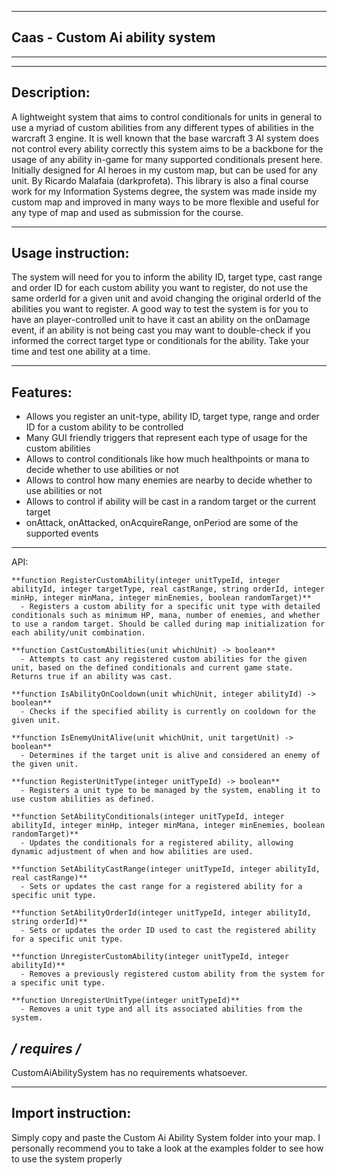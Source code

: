 ------------
Caas - Custom Ai ability system
------------
************************************************************************************

   ------------
   Description:
   ------------
   A lightweight system that aims to control conditionals for units in general to use a myriad of custom abilities from any
   different types of abilities in the warcraft 3 engine. It is well known that the base warcraft 3 AI system does not control every ability correctly
   this system aims to be a backbone for the usage of any ability in-game for many supported conditionals present here.
   Initially designed for AI heroes in my custom map, but can be used for any unit.
   By Ricardo Malafaia (darkprofeta).
   This library is also a final course work for my Information Systems degree, the system was made inside my custom map
   and improved in many ways to be more flexible and useful for any type of map and used as submission for the course. 

   -------------------
   Usage instruction:
   -------------------
   The system will need for you to inform the ability ID, target type, cast range and order ID for each custom 
   ability you want to register, do not use the same orderId for a given unit and avoid changing the original orderId
   of the abilities you want to register.
   A good way to test the system is for you to have an player-controlled unit to have it cast an ability on the 
   onDamage event, if an ability is not being cast you may want to double-check if you informed the correct target type
   or conditionals for the ability. 
   Take your time and test one ability at a time.

   ---------
   Features:
   ---------
   - Allows you register an unit-type, ability ID, target type, range and order ID for a custom ability to be controlled
   - Many GUI friendly triggers that represent each type of usage for the custom abilities
   - Allows to control conditionals like how much healthpoints or mana to decide whether to use abilities or not
   - Allows to control how many enemies are nearby to decide whether to use abilities or not
   - Allows to control if ability will be cast in a random target or the current target
   - onAttack, onAttacked, onAcquireRange, onPeriod are some of the supported events

   ----
   API:
   
    **function RegisterCustomAbility(integer unitTypeId, integer abilityId, integer targetType, real castRange, string orderId, integer minHp, integer minMana, integer minEnemies, boolean randomTarget)**
      - Registers a custom ability for a specific unit type with detailed conditionals such as minimum HP, mana, number of enemies, and whether to use a random target. Should be called during map initialization for each ability/unit combination.

    **function CastCustomAbilities(unit whichUnit) -> boolean**
      - Attempts to cast any registered custom abilities for the given unit, based on the defined conditionals and current game state. Returns true if an ability was cast.

    **function IsAbilityOnCooldown(unit whichUnit, integer abilityId) -> boolean**
      - Checks if the specified ability is currently on cooldown for the given unit.

    **function IsEnemyUnitAlive(unit whichUnit, unit targetUnit) -> boolean**
      - Determines if the target unit is alive and considered an enemy of the given unit.

    **function RegisterUnitType(integer unitTypeId) -> boolean**
      - Registers a unit type to be managed by the system, enabling it to use custom abilities as defined.

    **function SetAbilityConditionals(integer unitTypeId, integer abilityId, integer minHp, integer minMana, integer minEnemies, boolean randomTarget)**
      - Updates the conditionals for a registered ability, allowing dynamic adjustment of when and how abilities are used.

    **function SetAbilityCastRange(integer unitTypeId, integer abilityId, real castRange)**
      - Sets or updates the cast range for a registered ability for a specific unit type.

    **function SetAbilityOrderId(integer unitTypeId, integer abilityId, string orderId)**
      - Sets or updates the order ID used to cast the registered ability for a specific unit type.

    **function UnregisterCustomAbility(integer unitTypeId, integer abilityId)**
      - Removes a previously registered custom ability from the system for a specific unit type.

    **function UnregisterUnitType(integer unitTypeId)**
      - Removes a unit type and all its associated abilities from the system.


   */ requires /*
   --------------
   CustomAiAbilitySystem has no requirements whatsoever.


   -------------------
   Import instruction:
   -------------------
   Simply copy and paste the Custom Ai Ability System folder into your map.
   I personally recommend you to take a look at the examples folder to see how to use the system properly

